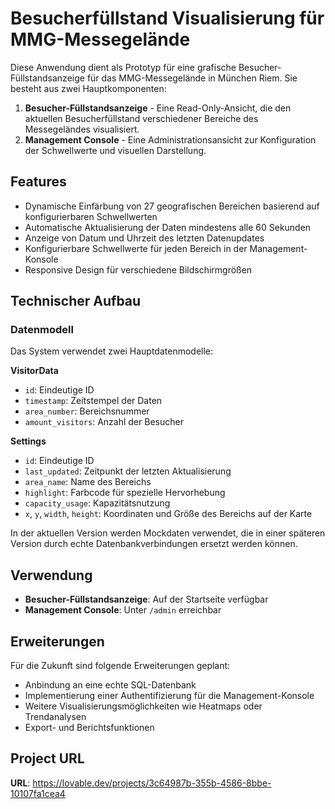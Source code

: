
# Besucherfüllstand Visualisierung für MMG-Messegelände

Diese Anwendung dient als Prototyp für eine grafische Besucher-Füllstandsanzeige für das MMG-Messegelände in München Riem. Sie besteht aus zwei Hauptkomponenten:

1. **Besucher-Füllstandsanzeige** - Eine Read-Only-Ansicht, die den aktuellen Besucherfüllstand verschiedener Bereiche des Messegeländes visualisiert.
2. **Management Console** - Eine Administrationsansicht zur Konfiguration der Schwellwerte und visuellen Darstellung.

## Features

- Dynamische Einfärbung von 27 geografischen Bereichen basierend auf konfigurierbaren Schwellwerten
- Automatische Aktualisierung der Daten mindestens alle 60 Sekunden
- Anzeige von Datum und Uhrzeit des letzten Datenupdates
- Konfigurierbare Schwellwerte für jeden Bereich in der Management-Konsole
- Responsive Design für verschiedene Bildschirmgrößen

## Technischer Aufbau

### Datenmodell

Das System verwendet zwei Hauptdatenmodelle:

**VisitorData**
- `id`: Eindeutige ID
- `timestamp`: Zeitstempel der Daten
- `area_number`: Bereichsnummer
- `amount_visitors`: Anzahl der Besucher

**Settings**
- `id`: Eindeutige ID
- `last_updated`: Zeitpunkt der letzten Aktualisierung
- `area_name`: Name des Bereichs
- `highlight`: Farbcode für spezielle Hervorhebung
- `capacity_usage`: Kapazitätsnutzung
- `x`, `y`, `width`, `height`: Koordinaten und Größe des Bereichs auf der Karte

In der aktuellen Version werden Mockdaten verwendet, die in einer späteren Version durch echte Datenbankverbindungen ersetzt werden können.

## Verwendung

- **Besucher-Füllstandsanzeige**: Auf der Startseite verfügbar
- **Management Console**: Unter `/admin` erreichbar

## Erweiterungen

Für die Zukunft sind folgende Erweiterungen geplant:

- Anbindung an eine echte SQL-Datenbank
- Implementierung einer Authentifizierung für die Management-Konsole
- Weitere Visualisierungsmöglichkeiten wie Heatmaps oder Trendanalysen
- Export- und Berichtsfunktionen

## Project URL

**URL**: https://lovable.dev/projects/3c64987b-355b-4586-8bbe-10107fa1cea4
